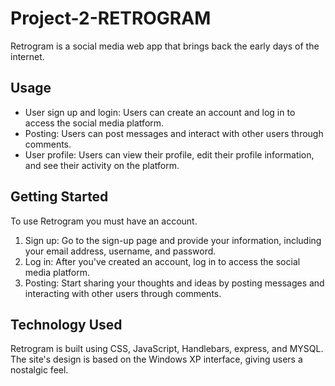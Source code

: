 # Project-2-RETROGRAM
Retrogram is a social media web app that brings back the early days of the internet.

## Usage 
* User sign up and login: Users can create an account and log in to access the social media platform.
* Posting: Users can post messages and interact with other users through comments.
* User profile: Users can view their profile, edit their profile information, and see their activity on the platform.

## Getting Started
To use Retrogram you must have an account.
1. Sign up: Go to the sign-up page and provide your information, including your email address, username, and password.
2. Log in: After you've created an account, log in to access the social media platform.
3. Posting: Start sharing your thoughts and ideas by posting messages and interacting with other users through comments.

## Technology Used 
Retrogram is built using CSS, JavaScript, Handlebars, express, and MYSQL. The site's design is based on the Windows XP interface, giving users a nostalgic feel.

